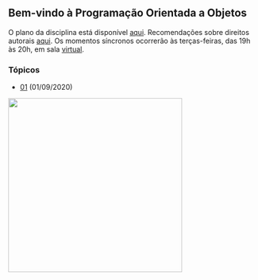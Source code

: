 ## Bem-vindo à Programação Orientada a Objetos

O plano da disciplina está disponível [aqui](./media/plano-poo.pdf). Recomendações sobre direitos autorais [aqui](./media/recomendacao-prograd.pdf). Os
momentos síncronos ocorrerão às terças-feiras, das 19h às 20h, em sala [virtual](https://meet.google.com/lookup/awkznsp2o3).

### Tópicos

- [01](topicos/01.md) (01/09/2020)

<img src="https://github.com/kyriosdata/oo/raw/master/media/flyier-poo.png" width="350">
